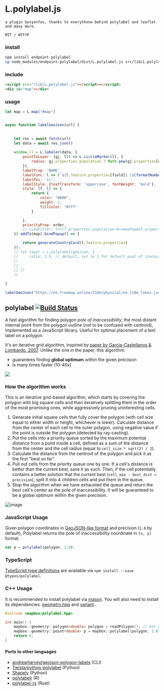 
# L.polylabel.js

`a plugin bysyonfox, thanks to everythonw behind polylabel and leaflet and many more.`

`MIT / WTFYP`

### install

```sh
npm install endpoint-polylabel
cp node_modules/endpoint-polylabel/dist/L.polylabel.js src/lib/L.polylabel.js
```

### include 

```html
<script src="/lib/L.polylabel.js"></script>></script>
<div id="map"></div>
```

### usage 

```js
let map = L.map("#map")


async function labelGeoJson(url) {
    
    
    let res = await fetch(url)
    let data = await res.json()
    
    window.ll = L.labeler(data, {
        pointToLayer: (gj, ll) => L.circleMarker(ll, {
            radius: gj.properties.population ? Math.pow(gj.properties[order], .2) - 1 : 1
        }),
        labelProp: 'NAME',
        labelFunc: l => (`${l.feature.properties[field]} (${formatNumber(l.feature.properties[order])})`),
        labelPos: 'cc',
        labelStyle: {textTransform: 'uppercase', fontWeight: 'bold'},
        style: (f, l) => {
            return {
                color: "#000",
                weight: 2,
                fillColor: "#fff"
            }

        },
        priorityProp: order,
        // viewFilter: f=>(f.properties.population-0<=maxPop&&f.properties.population-0>=minPop),
    }).addTo(map).bindPopup(l => {

        return generateCountryCard(l.feature.properties)
    });
    // let layer = L.polylabel(geojson, {
    //     ratio: 1.5, // default, set to 1 for default poal of inacesability without stre4atch
    //    
    //    
    // })
    //
    
}

labelGeoJson("https://ne.freemap.online/110m/physical/ne_110m_lakes.json")
```
     
## polylabel [![Build Status](https://travis-ci.org/mapbox/polylabel.svg?branch=master)](https://travis-ci.org/mapbox/polylabel)

A fast algorithm for finding polygon _pole of inaccessibility_,
the most distant internal point from the polygon outline (not to be confused with centroid),
implemented as a JavaScript library.
Useful for optimal placement of a text label on a polygon.

It's an iterative grid algorithm,
inspired by [paper by Garcia-Castellanos & Lombardo, 2007](https://sites.google.com/site/polesofinaccessibility/).
Unlike the one in the paper, this algorithm:

- guarantees finding **global optimum** within the given precision
- is many times faster (10-40x)

![](https://cloud.githubusercontent.com/assets/25395/16745865/864a0a30-47c0-11e6-87bc-58acac41a520.png)

### How the algorithm works

This is an iterative grid-based algorithm, which starts by covering the polygon with big square cells and then iteratively splitting them in the order of the most promising ones, while aggressively pruning uninteresting cells.

1. Generate initial square cells that fully cover the polygon (with cell size equal to either width or height, whichever is lower). Calculate distance from the center of each cell to the outer polygon, using negative value if the point is outside the polygon (detected by ray-casting).
2. Put the cells into a priority queue sorted by the maximum potential distance from a point inside a cell, defined as a sum of the distance from the center and the cell radius (equal to `cell_size * sqrt(2) / 2`).
3. Calculate the distance from the centroid of the polygon and pick it as the first "best so far".
4. Pull out cells from the priority queue one by one. If a cell's distance is better than the current best, save it as such.
Then, if the cell potentially contains a better solution that the current best (`cell_max - best_dist > precision`),
split it into 4 children cells and put them in the queue.
5. Stop the algorithm when we have exhausted the queue and return the best cell's center as the pole of inaccessibility.
It will be guaranteed to be a global optimum within the given precision.

![image](https://cloud.githubusercontent.com/assets/25395/16748630/e6b3336c-47cd-11e6-8059-0eeccf22cf6b.png)

### JavaScript Usage

Given polygon coordinates in
[GeoJSON-like format](http://geojson.org/geojson-spec.html#polygon)
and precision (`1.0` by default),
Polylabel returns the pole of inaccessibility coordinate in `[x, y]` format.

```js
var p = polylabel(polygon, 1.0);
```

### TypeScript

[TypeScript type definitions](https://github.com/DefinitelyTyped/DefinitelyTyped/tree/master/concaveman)
are available via `npm install --save @types/polylabel`.

### C++ Usage

It is recommended to install polylabel via [mason](https://github.com/mapbox/mason). You will also need to install its dependencies: [geometry.hpp](https://github.com/mapbox/geometry.hpp) and [variant](https://github.com/mapbox/variant).

```C++
#include <mapbox/polylabel.hpp>

int main() {
    mapbox::geometry::polygon<double> polygon = readPolygon(); // Get polygon data from somewhere.
    mapbox::geometry::point<double> p = mapbox::polylabel(polygon, 1.0);
    return 0;
}
```

#### Ports to other languages

- [andrewharvey/geojson-polygon-labels](https://github.com/andrewharvey/geojson-polygon-labels) (CLI) 
- [Twista/python-polylabel](https://github.com/Twista/python-polylabel) (Python)
- [Shapely](https://github.com/Toblerity/Shapely/blob/master/shapely/algorithms/polylabel.py) (Python)
- [polylabelr](https://CRAN.R-project.org/package=polylabelr) (R)
- [polylabel-rs](https://github.com/urschrei/polylabel-rs) (Rust)
